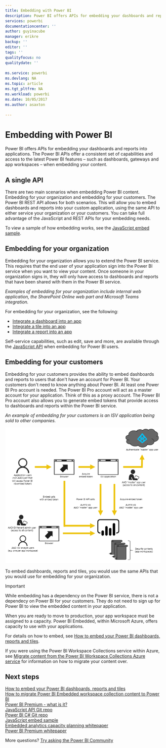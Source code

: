 ```yaml
---
title: Embedding with Power BI
description: Power BI offers APIs for embedding your dashboards and reports into applications.
services: powerbi
documentationcenter: ''
author: guyinacube
manager: erikre
backup: ''
editor: ''
tags: ''
qualityfocus: no
qualitydate: ''

ms.service: powerbi
ms.devlang: NA
ms.topic: article
ms.tgt_pltfrm: NA
ms.workload: powerbi
ms.date: 10/05/2017
ms.author: asaxton

---
```

# Embedding with Power BI
Power BI offers APIs for embedding your dashboards and reports into applications. The Power BI APIs offer a consistent set of capabilities and access to the latest Power BI features – such as dashboards, gateways and app workspaces – when embedding your content.

## A single API
There are two main scenarios when embedding Power BI content. Embedding for your organization and embedding for your customers. The Power BI REST API allows for both scenarios. This will allow you to embed dashboards and reports into your custom application, using the same API to either service your organization or your customers. You can take full advantage of the JavaScript and REST APIs for your embedding needs.

To view a sample of how embedding works, see the [JavaScript embed sample](https://microsoft.github.io/PowerBI-JavaScript/demo/).

## Embedding for your organization
Embedding for your organization allows you to extend the Power BI service. This requires that the end user of your application sign into the Power BI service when you want to view your content. Once someone in your organization signs in, they will only have access to dashboards and reports that have been shared with them in the Power BI service. 

*Examples of embedding for your organization include internal web application, the SharePoint Online web part and Microsoft Teams integration.*

For embedding for your organization, see the following:

* [Integrate a dashboard into an app](powerbi-developer-integrate-dashboard.md)
* [Integrate a tile into an app](powerbi-developer-integrate-tile.md)
* [Integrate a report into an app](powerbi-developer-integrate-report.md)

Self-service capabilities, such as edit, save and more, are available through the [JavaScript API](https://github.com/Microsoft/PowerBI-JavaScript) when embedding for Power BI users.

## Embedding for your customers
Embedding for your customers provides the ability to embed dashboards and reports to users that don't have an account for Power BI. Your customers don't need to know anything about Power BI. At least one Power BI Pro account is needed. The Power BI Pro account will act as a master account for your application. Think of this as a proxy account. The Power BI Pro account also allows you to generate embed tokens that provide access to dashboards and reports within the Power BI service. 

*An example of embedding for your customers is an ISV application being sold to other companies.*

![Embedding flow for embedding for your customers](media/powerbi-developer-embedding/powerbi-embed-flow.png)

To embed dashboards, reports and tiles, you would use the same APIs that you would use for embedding for your organization.

> [!IMPORTANT]
> While embedding has a dependency on the Power BI service, there is not a dependecy on Power BI for your customers. They do not need to sign up for Power BI to view the embedded content in your application.
> 
> 

When you are ready to move to production, your app workspace must be assigned to a capacity. Power BI Embedded, within Microsoft Azure, offers capacity to use with your applications.

For details on how to embed, see [How to embed your Power BI dashboards, reports and tiles](powerbi-developer-embedding-content.md).

If you were using the Power BI Workspace Collections service within Azure, see [Migrate content from the Power BI Workspace Collections Azure service](powerbi-developer-migrate-from-powerbi-embedded.md) for information on how to migrate your content over.

## Next steps
[How to embed your Power BI dashboards, reports and tiles](powerbi-developer-embedding-content.md)  
[How to migrate Power BI Embedded workspace collection content to Power BI](powerbi-developer-migrate-from-powerbi-embedded.md)  
[Power BI Premium - what is it?](powerbi-premium.md)  
[JavaScript API Git repo](https://github.com/Microsoft/PowerBI-JavaScript)  
[Power BI C# Git repo](https://github.com/Microsoft/PowerBI-CSharp)  
[JavaScript embed sample](https://microsoft.github.io/PowerBI-JavaScript/demo/)  
[Embedded analytics capacity planning whitepaper](https://aka.ms/pbiewhitepaper)  
[Power BI Premium whitepaper](https://aka.ms/pbipremiumwhitepaper)  

More questions? [Try asking the Power BI Community](http://community.powerbi.com/)

